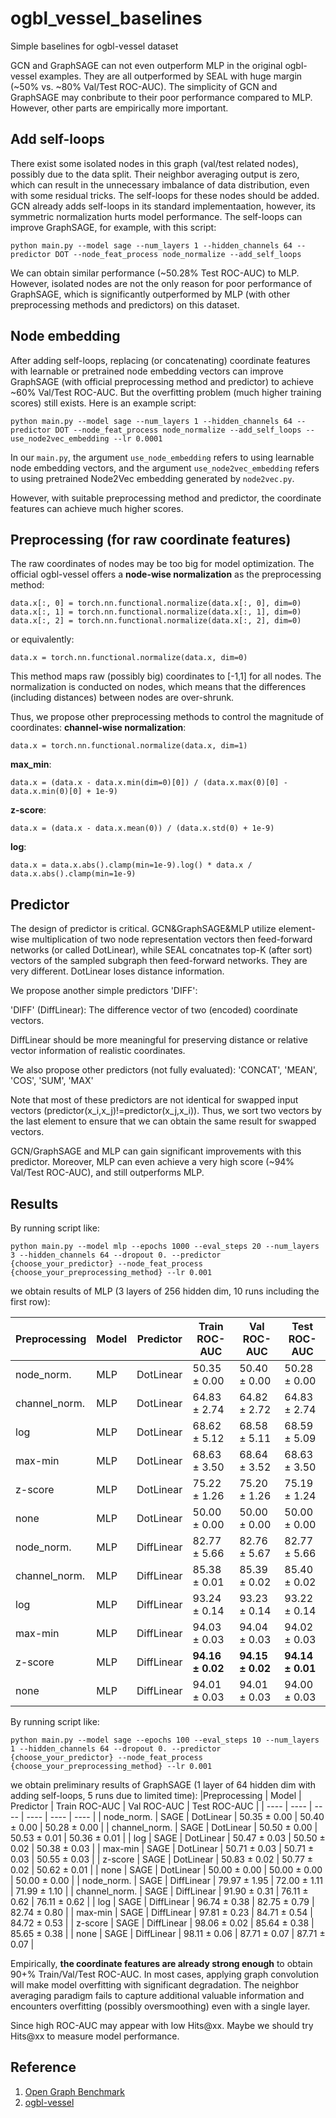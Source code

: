 # ogbl_vessel_baselines
Simple baselines for ogbl-vessel dataset

GCN and GraphSAGE can not even outperform MLP in the original ogbl-vessel examples. They are all outperformed by SEAL with huge margin (~50% vs. ~80% Val/Test ROC-AUC). The simplicity of GCN and GraphSAGE may conbribute to their poor performance compared to MLP. However, other parts are empirically more important.

## Add self-loops
There exist some isolated nodes in this graph (val/test related nodes), possibly due to the data split. Their neighbor averaging output is zero, which can result in the unnecessary imbalance of data distribution, even with some residual tricks. The self-loops for these nodes should be added. GCN already adds self-loops in its standard implementaation, however, its symmetric normalization hurts model performance. The self-loops can improve GraphSAGE, for example, with this script:
```
python main.py --model sage --num_layers 1 --hidden_channels 64 --predictor DOT --node_feat_process node_normalize --add_self_loops
```
We can obtain similar performance (~50.28% Test ROC-AUC) to MLP.
However, isolated nodes are not the only reason for poor performance of GraphSAGE, which is significantly outperformed by MLP (with other preprocessing methods and predictors) on this dataset.

## Node embedding
After adding self-loops, replacing (or concatenating) coordinate features with learnable or pretrained node embedding vectors can improve GraphSAGE (with official preprocessing method and predictor) to achieve ~60% Val/Test ROC-AUC. But the overfitting problem (much higher training scores) still exists. Here is an example script:
```
python main.py --model sage --num_layers 1 --hidden_channels 64 --predictor DOT --node_feat_process node_normalize --add_self_loops --use_node2vec_embedding --lr 0.0001
```
In our `main.py`, the argument `use_node_embedding` refers to using learnable node embedding vectors, and the argument `use_node2vec_embedding` refers to using pretrained Node2Vec embedding generated by `node2vec.py`.

However, with suitable preprocessing method and predictor, the coordinate features can achieve much higher scores.

## Preprocessing (for raw coordinate features)
The raw coordinates of nodes may be too big for model optimization. The official ogbl-vessel offers a **node-wise normalization** as the preprocessing method:
```
data.x[:, 0] = torch.nn.functional.normalize(data.x[:, 0], dim=0)
data.x[:, 1] = torch.nn.functional.normalize(data.x[:, 1], dim=0)
data.x[:, 2] = torch.nn.functional.normalize(data.x[:, 2], dim=0)
```
or equivalently:
```
data.x = torch.nn.functional.normalize(data.x, dim=0)
```
This method maps raw (possibly big) coordinates to [-1,1] for all nodes. The normalization is conducted on nodes, which means that the differences (including distances) between nodes are over-shrunk.

Thus, we propose other preprocessing methods to control the magnitude of coordinates:
**channel-wise normalization**:
```
data.x = torch.nn.functional.normalize(data.x, dim=1)
```
**max_min**:
```
data.x = (data.x - data.x.min(dim=0)[0]) / (data.x.max(0)[0] - data.x.min(0)[0] + 1e-9)
```
**z-score**:
```
data.x = (data.x - data.x.mean(0)) / (data.x.std(0) + 1e-9)
```
**log**:
```
data.x = data.x.abs().clamp(min=1e-9).log() * data.x / data.x.abs().clamp(min=1e-9)
```

## Predictor

The design of predictor is critical. GCN&GraphSAGE&MLP utilize element-wise multiplication of two node representation vectors then feed-forward networks (or called DotLinear), while SEAL concatnates top-K (after sort) vectors of the sampled subgraph then feed-forward networks. They are very different. DotLinear loses distance information.

We propose another simple predictors 'DIFF':

'DIFF' (DiffLinear): The difference vector of two (encoded) coordinate vectors.

DiffLinear should be more meaningful for preserving distance or relative vector information of realistic coordinates.

We also propose other predictors (not fully evaluated):
'CONCAT', 'MEAN', 'COS', 'SUM', 'MAX'

Note that most of these predictors are not identical for swapped input vectors (predictor(x_i,x_j)!=predictor(x_j,x_i)). Thus, we sort two vectors by the last element to ensure that we can obtain the same result for swapped vectors.

GCN/GraphSAGE and MLP can gain significant improvements with this predictor. Moreover, MLP can even achieve a very high score (~94% Val/Test ROC-AUC), and still outperforms MLP.

## Results
By running script like:

```python main.py --model mlp --epochs 1000 --eval_steps 20 --num_layers 3 --hidden_channels 64 --dropout 0. --predictor {choose_your_predictor} --node_feat_process {choose_your_preprocessing_method} --lr 0.001```

we obtain results of MLP (3 layers of 256 hidden dim, 10 runs including the first row):

|Preprocessing | Model | Predictor | Train ROC-AUC | Val ROC-AUC | Test ROC-AUC |
| ---- | ---- | ---- | ---- | ---- | ---- |
| node_norm. | MLP | DotLinear | 50.35 ± 0.00 | 50.40 ± 0.00  | 50.28 ± 0.00  |
| channel_norm. | MLP | DotLinear | 64.83 ± 2.74 | 64.82 ± 2.72 | 64.83 ± 2.74 |
| log | MLP | DotLinear | 68.62 ± 5.12 | 68.58 ± 5.11 | 68.59 ± 5.09 |
| max-min | MLP | DotLinear | 68.63 ± 3.50 | 68.64 ± 3.52 | 68.63 ± 3.50 |
| z-score | MLP | DotLinear | 75.22 ± 1.26 | 75.20 ± 1.26 | 75.19 ± 1.24 |
| none | MLP | DotLinear | 50.00 ± 0.00 | 50.00 ± 0.00  | 50.00 ± 0.00  |
| node_norm. | MLP | DiffLinear | 82.77 ± 5.66 | 82.76 ± 5.67 | 82.77 ± 5.66 |
| channel_norm. | MLP | DiffLinear | 85.38 ± 0.01 | 85.39 ± 0.02 | 85.40 ± 0.02 |
| log | MLP | DiffLinear | 93.24 ± 0.14 | 93.23 ± 0.14 | 93.22 ± 0.14 |
| max-min | MLP | DiffLinear | 94.03 ± 0.03 | 94.04 ± 0.03 | 94.02 ± 0.03 |
| z-score | MLP | DiffLinear | **94.16 ± 0.02** | **94.15 ± 0.02** | **94.14 ± 0.01** |
| none | MLP | DiffLinear | 94.01 ± 0.03 | 94.01 ± 0.03 | 94.00 ± 0.03 |

By running script like:

```python main.py --model sage --epochs 100 --eval_steps 10 --num_layers 1 --hidden_channels 64 --dropout 0. --predictor {choose_your_predictor} --node_feat_process {choose_your_preprocessing_method} --lr 0.001```

we obtain preliminary results of GraphSAGE (1 layer of 64 hidden dim with adding self-loops, 5 runs due to limited time):
|Preprocessing | Model | Predictor | Train ROC-AUC | Val ROC-AUC | Test ROC-AUC |
| ---- | ---- | ---- | ---- | ---- | ---- |
| node_norm. | SAGE | DotLinear | 50.35 ± 0.00 | 50.40 ± 0.00  | 50.28 ± 0.00  |
| channel_norm. | SAGE | DotLinear | 50.50 ± 0.00 | 50.53 ± 0.01 | 50.36 ± 0.01 |
| log | SAGE | DotLinear | 50.47 ± 0.03 | 50.50 ± 0.02 | 50.38 ± 0.03 |
| max-min | SAGE | DotLinear | 50.71 ± 0.03 | 50.71 ± 0.03 | 50.55 ± 0.03 |
| z-score | SAGE | DotLinear | 50.83 ± 0.02 | 50.77 ± 0.02 | 50.62 ± 0.01 |
| none | SAGE | DotLinear | 50.00 ± 0.00 | 50.00 ± 0.00 | 50.00 ± 0.00 |
| node_norm. | SAGE | DiffLinear | 79.97 ± 1.95 | 72.00 ± 1.11 | 71.99 ± 1.10 |
| channel_norm. | SAGE | DiffLinear | 91.90 ± 0.31 | 76.11 ± 0.62 | 76.11 ± 0.62 |
| log | SAGE | DiffLinear | 96.74 ± 0.38 | 82.75 ± 0.79 | 82.74 ± 0.80 |
| max-min | SAGE | DiffLinear | 97.81 ± 0.23 | 84.71 ± 0.54 | 84.72 ± 0.53 |
| z-score | SAGE | DiffLinear | 98.06 ± 0.02 | 85.64 ± 0.38 | 85.65 ± 0.38 |
| none | SAGE | DiffLinear | 98.11 ± 0.06 | 87.71 ± 0.07 | 87.71 ± 0.07 |

Empirically, **the coordinate features are already strong enough** to obtain 90+% Train/Val/Test ROC-AUC. In most cases, applying graph convolution will make model overfitting with significant degradation. The neighbor averaging paradigm fails to capture additional valuable information and encounters overfitting (possibly oversmoothing) even with a single layer.

Since high ROC-AUC may appear with low Hits@xx. Maybe we should try Hits@xx to measure model performance.

## Reference

1. [Open Graph Benchmark](https://arxiv.org/abs/2005.00687)
2. [ogbl-vessel](https://arxiv.org/abs/2108.13233)
